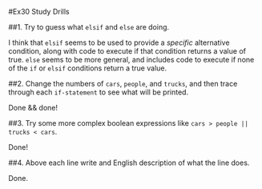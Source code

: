 #Ex30 Study Drills

##1. Try to guess what `elsif` and `else` are doing.

  I think that `elsif` seems to be used to provide a *specific* alternative condition, along with code to execute if that condition returns a value of true. `else` seems to be more general, and includes code to execute if none of the `if` or `elsif` conditions return a true value.

##2. Change the numbers of `cars`, `people`, and `trucks`, and then trace through each `if-statement` to see what will be printed.

  Done && done!

##3. Try some more complex boolean expressions like `cars > people || trucks < cars`.

  Done!

##4. Above each line write and English description of what the line does.

  Done.
